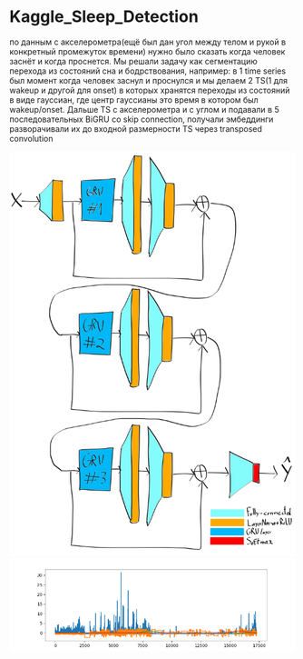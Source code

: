 # Kaggle_Sleep_Detection
по данным с акселерометра(ещё был дан угол между телом и рукой в конкретный промежуток времени) нужно было сказать когда человек заснёт и когда проснется. Мы решали задачу как сегментацию перехода из состояний сна и бодрствования, например: в 1 time series был момент когда человек заснул и проснулся и мы делаем 2 TS(1 для wakeup и другой для onset) в которых хранятся переходы из состояний в виде гауссиан, где центр гауссианы это время в котором был wakeup/onset.
Дальше TS с акселерометра и с углом и подавали в 5 последовательных BiGRU со skip connection, получали эмбеддинги разворачивали их до входной размерности TS через transposed convolution 

![Архитектура модели](bigru.svg)
![Формат данных](gauss.png)
